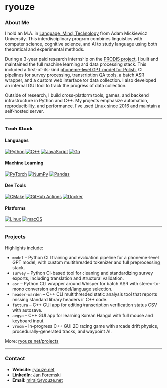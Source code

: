 # ryouze

### About Me

I hold an M.A. in [Language, Mind, Technology](https://anglistyka.amu.edu.pl/en/for-candidates/full-time-ma-programmes/language-mind-technology) from Adam Mickiewicz University. This interdisciplinary program combines linguistics with computer science, cognitive science, and AI to study language using both theoretical and experimental methods.

During a 3-year paid research internship on the [PRODIS project](https://prodis-opus19.github.io), I built and maintained the full machine learning and data processing stack. This included a first-of-its-kind [phoneme-level GPT model for Polish](https://arxiv.org/abs/2404.10112), CI pipelines for survey processing, transcription QA tools, a batch ASR wrapper, and a custom web interface for data collection. I also developed an internal GUI tool to track the progress of data collection.

Outside of research, I build cross-platform tools, games, and backend infrastructure in Python and C++. My projects emphasize automation, reproducibility, and performance. I've used Linux since 2016 and maintain a self-hosted server.

---

### Tech Stack

#### Languages
[![Python](https://img.shields.io/badge/Python-3776AB?logo=python&logoColor=fff)](#)
[![C++](https://img.shields.io/badge/C++-%2300599C.svg?logo=c%2B%2B&logoColor=white)](#)
[![JavaScript](https://img.shields.io/badge/JavaScript-F7DF1E?logo=javascript&logoColor=000)](#)
[![Go](https://img.shields.io/badge/Go-%2300ADD8.svg?logo=go&logoColor=white)](#)

#### Machine Learning
[![PyTorch](https://img.shields.io/badge/PyTorch-ee4c2c?logo=pytorch&logoColor=white)](#)
[![NumPy](https://img.shields.io/badge/NumPy-4DABCF?logo=numpy&logoColor=fff)](#)
[![Pandas](https://img.shields.io/badge/Pandas-150458?logo=pandas&logoColor=fff)](#)

#### Dev Tools
[![CMake](https://img.shields.io/badge/CMake-064F8C?logo=cmake&logoColor=white)](#)
[![GitHub Actions](https://img.shields.io/badge/GitHub_Actions-2088FF?logo=github-actions&logoColor=white)](#)
[![Docker](https://img.shields.io/badge/Docker-2496ED?logo=docker&logoColor=fff)](#)

#### Platforms
[![Linux](https://img.shields.io/badge/Linux-FCC624?logo=linux&logoColor=black)](#)
[![macOS](https://img.shields.io/badge/macOS-000000?logo=apple&logoColor=F0F0F0)](#)

---

### Projects

Highlights include:

- `model` – Python CLI training and evaluation pipeline for a phoneme-level GPT model, with custom multithreaded tokenizer and full preprocessing stack.
- `survey` – Python CI-based tool for cleaning and standardizing survey exports, including translation and structural validation.
- `asr` – Python CLI wrapper around Whisper for batch ASR with stereo-to-mono conversion and model/language selection.
- `header-warden` – C++ CLI multithreaded static analysis tool that reports missing standard library headers in C++ code.
- `fattura` – C++ GUI app for editing transcription verification status CSV with autosave.
- `aegyo` – C++ GUI app for learning Korean Hangul with full mouse and keyboard input.
- `vroom` – In-progress C++ GUI 2D racing game with arcade drift physics, procedurally-generated tracks, and waypoint AI.

More: [ryouze.net/projects](https://ryouze.net/projects)

---

### Contact

- **Website**: [ryouze.net](https://ryouze.net)
- **LinkedIn**: [Jan Foremski](https://www.linkedin.com/in/jan-foremski-ab60122b8)
- **Email**: [mirai@ryouze.net](mailto:mirai@ryouze.net)
